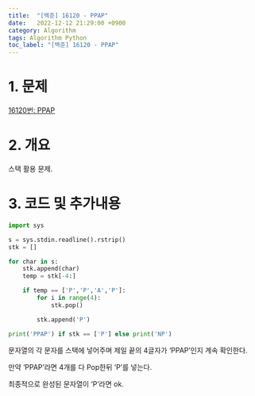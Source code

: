 ```yaml
---
title:  "[백준] 16120 - PPAP"
date:   2022-12-12 21:29:00 +0900
category: Algorithm
tags: Algorithm Python
toc_label: "[백준] 16120 - PPAP"
---
```


# 1. 문제
[16120번: PPAP](https://www.acmicpc.net/problem/16120)


# 2. 개요
스택 활용 문제.


# 3. 코드 및 추가내용
```python
import sys

s = sys.stdin.readline().rstrip()
stk = []

for char in s:
    stk.append(char)
    temp = stk[-4:]

    if temp == ['P','P','A','P']:
        for i in range(4):
            stk.pop()

        stk.append('P')

print('PPAP') if stk == ['P'] else print('NP')
```

문자열의 각 문자를 스택에 넣어주며 제일 끝의 4글자가 ‘PPAP’인지 계속 확인한다.

만약 ‘PPAP’라면 4개를 다 Pop한뒤 ‘P’를 넣는다.

최종적으로 완성된 문자열이 ‘P’라면 ok.